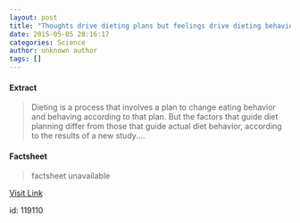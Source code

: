 ```yaml
---
layout: post
title: "Thoughts drive dieting plans but feelings drive dieting behavior, study finds"
date: 2015-05-05 20:16:17
categories: Science
author: unknown author
tags: []
---
```



#### Extract
>Dieting is a process that involves a plan to change eating behavior and behaving according to that plan. But the factors that guide diet planning differ from those that guide actual diet behavior, according to the results of a new study....

#### Factsheet
>factsheet unavailable

[Visit Link](http://feeds.sciencedaily.com/~r/sciencedaily/~3/ae7qbfxwzYs/150505161617.htm)

id:  119110
